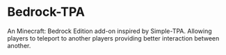 # Bedrock-TPA
An Minecraft: Bedrock Edition add-on inspired by Simple-TPA. Allowing players to teleport to another players providing better interaction between another.
